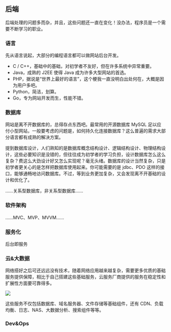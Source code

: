 ## 后端

后端处理的问题多而杂，并且，这些问题还一直在变化！没办法，程序员是一个需要不断学习的职业。

### 语言

先从语言说起，大部分的编程语言都可以做网站后台开发。

* C / C++，基础中的基础，对初学者不友好，但在许多系统中异常重要。
* Java，成熟的 J2EE 使得 Java 成为许多大型网站的首选。
* PHP，据说是“世界上最好的语言”，这个梗我一直没明白出处何在，大概是因为用户多吧。
* Python，简洁，划算。
* Go，专为网站开发而生，性能不错。

### 数据库

网站是离不开数据库的，总得存点东西吧。最常用的开源数据库 MySQL 足以应付小型网站，一般要考虑的问题是，如何持久化连接数据库？这么普遍的需求大部分语言都有成熟的解决方案。

提到数据库设计，人们熟知的是数据库概念结构设计、逻辑结构设计、物理结构设计，这些必要知识是没错的，但往往成为初学者的学习负担，设计数据库怎么这么复杂？费这么大劲设计好又怎么实现呢？毫无头绪。数据库的设计当然复杂，只是初学者更关心的是怎样把数据库使用起来。你可能需要的是 jdbc、PDO 这样的接口，能够通畅地访问数据库。不过，等到业务更加复杂，又会发现离不开基础的设计和优化了。

……关系型数据库，非关系型数据库……

### 软件架构

……MVC、MVP、MVVM……

### 服务化

后台即服务

### 云&大数据

网络搭好之后可还远远没有技术，随着网络应用越来越复杂，需要更多优质的基础服务提供保障，相比于自己搭建这些基础服务，云服务厂商提供的服务在稳定性和扩展性方面要可靠得多。

![](http://7xswue.com1.z0.glb.clouddn.com/17-11-20/67451638.jpg)

这些服务不仅包括数据库、域名服务器、文件存储等基础组件，还有 CDN、负载均衡、日志、NAS、大数据分析、搜索组件等等。

### Dev&Ops

